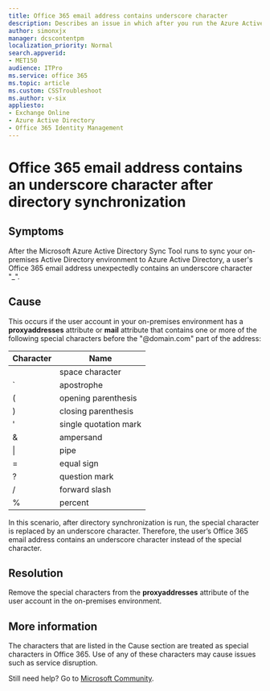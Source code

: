 ```yaml
---
title: Office 365 email address contains underscore character
description: Describes an issue in which after you run the Azure Active Directory Sync Tool  to synchronize your on-premises Active Directory environment to Azure Active Directory, an email address unexpectedly contains an underscore character "_".
author: simonxjx
manager: dcscontentpm
localization_priority: Normal
search.appverid: 
- MET150
audience: ITPro
ms.service: office 365
ms.topic: article
ms.custom: CSSTroubleshoot
ms.author: v-six
appliesto:
- Exchange Online
- Azure Active Directory
- Office 365 Identity Management
---
```


# Office 365 email address contains an underscore character after directory synchronization

## Symptoms

After the Microsoft Azure Active Directory Sync Tool runs to sync your on-premises Active Directory environment to Azure Active Directory, a user's Office 365 email address unexpectedly contains an underscore character "_". 

## Cause

This occurs if the user account in your on-premises environment has a **proxyaddresses** attribute or **mail** attribute that contains one or more of the following special characters before the "@domain.com" part of the address:

|Character | Name |
|----------|------|
||space character |
|`|apostrophe |
|(|opening parenthesis |
|)|closing parenthesis |
|'|single quotation mark |
|&|ampersand |
|   \|  |pipe |
|=|equal sign |
|?|question mark |
|/|forward slash |
|%|percent |
    
In this scenario, after directory synchronization is run, the special character is replaced by an underscore character. Therefore, the user’s Office 365 email address contains an underscore character instead of the special character. 

## Resolution

Remove the special characters from the **proxyaddresses** attribute of the user account in the on-premises environment.

## More information

The characters that are listed in the Cause section are treated as special characters in Office 365. Use of any of these characters may cause issues such as service disruption.

Still need help? Go to [Microsoft Community](https://answers.microsoft.com/).
